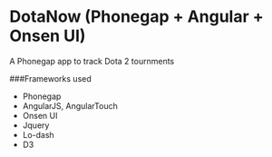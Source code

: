DotaNow (Phonegap + Angular + Onsen UI)
==========================================

A Phonegap app to track Dota 2 tournments

###Frameworks used
- Phonegap
- AngularJS, AngularTouch
- Onsen UI
- Jquery
- Lo-dash
- D3

